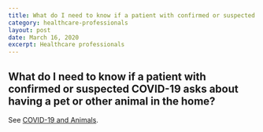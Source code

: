 ```yaml
---
title: What do I need to know if a patient with confirmed or suspected COVID-19 asks about having a pet or other animal in the home?
category: healthcare-professionals
layout: post
date: March 16, 2020
excerpt: Healthcare professionals
---
```


## What do I need to know if a patient with confirmed or suspected COVID-19 asks about having a pet or other animal in the home? ##

See <a href="https://www.cdc.gov/coronavirus/2019-ncov/faq.html#2019-nCoV-and-animals"> COVID-19 and Animals</a>.